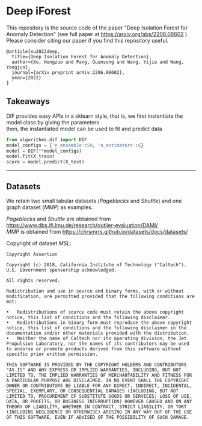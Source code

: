 # Deep iForest

This repository is the source code of the paper "Deep Isolation Forest for Anomaly Detection" (see full paper at https://arxiv.org/abs/2206.06602 )   
Please consider citing our paper if you find this repository useful.  

```
@article{xu2022deep,
  title={Deep Isolation Forest for Anomaly Detection},
  author={Xu, Hongzuo and Pang, Guansong and Wang, Yijie and Wang, Yongjun},
  journal={arXiv preprint arXiv:2206.06602},
  year={2022}
}
```

## Takeaways
DIF provides easy APIs in a sklearn style, that is, we first instantiate the model class by giving the parameters  
then, the instantiated model can be used to fit and predict data

```python
from algorithms.dif import DIF
model_configs = {'n_ensemble':50, 'n_estimators':6}
model = DIF(**model_configs)
model.fit(X_train)
score = model.predict(X_test)
```


---
## Datasets

We retain two small tabular datasets (*Pageblocks* and *Shuttle*) and one graph dataset (*MMP*) as examples.

*Pageblocks* and *Shuttle* are obtained from https://www.dbs.ifi.lmu.de/research/outlier-evaluation/DAMI/  
*MMP* is obtained from https://chrsmrrs.github.io/datasets/docs/datasets/


  
  
Copyright of dataset *MSL*:
```
Copyright Assertion

Copyright (c) 2018, California Institute of Technology ("Caltech").  U.S. Government sponsorship acknowledged.

All rights reserved.

Redistribution and use in source and binary forms, with or without modification, are permitted provided that the following conditions are met:

•	Redistributions of source code must retain the above copyright notice, this list of conditions and the following disclaimer.
•	Redistributions in binary form must reproduce the above copyright notice, this list of conditions and the following disclaimer in the documentation and/or other materials provided with the distribution.
•	Neither the name of Caltech nor its operating division, the Jet Propulsion Laboratory, nor the names of its contributors may be used to endorse or promote products derived from this software without specific prior written permission.

THIS SOFTWARE IS PROVIDED BY THE COPYRIGHT HOLDERS AND CONTRIBUTORS "AS IS" AND ANY EXPRESS OR IMPLIED WARRANTIES, INCLUDING, BUT NOT LIMITED TO, THE IMPLIED WARRANTIES OF MERCHANTABILITY AND FITNESS FOR A PARTICULAR PURPOSE ARE DISCLAIMED. IN NO EVENT SHALL THE COPYRIGHT OWNER OR CONTRIBUTORS BE LIABLE FOR ANY DIRECT, INDIRECT, INCIDENTAL, SPECIAL, EXEMPLARY, OR CONSEQUENTIAL DAMAGES (INCLUDING, BUT NOT LIMITED TO, PROCUREMENT OF SUBSTITUTE GOODS OR SERVICES; LOSS OF USE, DATA, OR PROFITS; OR BUSINESS INTERRUPTION) HOWEVER CAUSED AND ON ANY THEORY OF LIABILITY, WHETHER IN CONTRACT, STRICT LIABILITY, OR TORT (INCLUDING NEGLIGENCE OR OTHERWISE) ARISING IN ANY WAY OUT OF THE USE OF THIS SOFTWARE, EVEN IF ADVISED OF THE POSSIBILITY OF SUCH DAMAGE.
```
